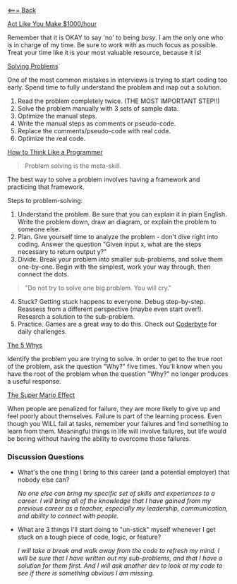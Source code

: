 [<=== Back](../README.md)

[Act Like You Make $1000/hour](https://anthony-moore.medium.com/pretend-your-time-is-worth-1-000-hour-and-youll-become-100x-more-productive-6ab2302b8e8c)

Remember that it is OKAY to say 'no' to being *busy*. I am the only one who is in charge of my time. Be sure to work with as much focus as possible. Treat your time like it is your most valuable resource, because it is!

[Solving Problems](https://simpleprogrammer.com/solving-problems-breaking-it-down/)

One of the most common mistakes in interviews is trying to start coding too early. Spend time to fully understand the problem and map out a solution.

1. Read the problem completely twice. (THE MOST IMPORTANT STEP!!)
2. Solve the problem manually with 3 sets of sample data.
3. Optimize the manual steps.
4. Write the manual steps as comments or pseudo-code.
5. Replace the comments/pseudo-code with real code.
6. Optimize the real code.

[How to Think Like a Programmer](https://www.freecodecamp.org/news/how-to-think-like-a-programmer-lessons-in-problem-solving-d1d8bf1de7d2)

> Problem solving is the meta-skill.

The best way to solve a problem involves having a framework and practicing that framework. 

Steps to problem-solving:
1. Understand the problem. Be sure that you can explain it in plain English. Write the problem down, draw an diagram, or explain the problem to someone else.
2. Plan. Give yourself time to analyze the problem - don't dive right into coding. Answer the question "Given input x, what are the steps necessary to return output y?"
3. Divide. Break your problem into smaller sub-problems, and solve them one-by-one. Begin with the simplest, work your way through, then connect the dots.
  > "Do not try to solve one big problem. You will cry."
4. Stuck? Getting stuck happens to everyone. Debug step-by-step. Reassess from a different perspective (maybe even start over!). Research a solution to the sub-problem.
5. Practice. Games are a great way to do this. Check out [Coderbyte](https://coderbyte.com/) for daily challenges.

[The 5 Whys](https://www.mindtools.com/pages/article/newTMC_5W.htm)

Identify the problem you are trying to solve. In order to get to the true root of the problem, ask the question "Why?" five times. You'll know when you have the root of the problem when the question "Why?" no longer produces a useful response.

[The Super Mario Effect](https://www.youtube.com/watch?v=9vJRopau0g0)

When people are penalized for failure, they are more likely to give up and feel poorly about themselves. Failure is part of the learning process. Even though you WILL fail at tasks, remember your failures and find something to learn from them. Meaningful things in life will involve failures, but life would be boring without having the ability to overcome those failures.


### Discussion Questions

- What's the one thing I bring to this career (and a potential employer) that nobody else can?

  *No one else can bring my specific set of skills and experiences to a career. I will bring all of the knowledge that I have gained from my previous career as a teacher, especially my leadership, communication, and ability to connect with people.*

- What are 3 things I'll start doing to "un-stick" myself whenever I get stuck on a tough piece of code, logic, or feature?

  *I will take a break and walk away from the code to refresh my mind. I will be sure that I have written out my sub-problems, and that I have a solution for them first. And I will ask another dev to look at my code to see if there is something obvious I am missing.*